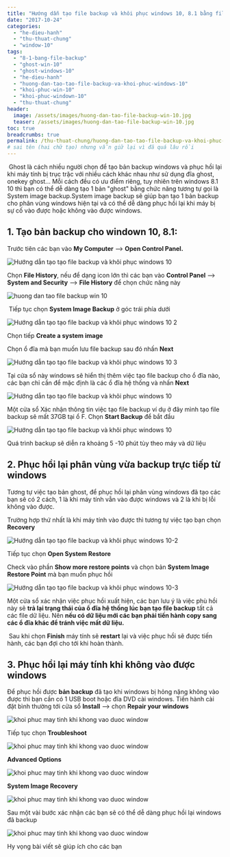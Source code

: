 ```yaml
---
title: "Hướng dẫn tạo file backup và khôi phục windows 10, 8.1 bằng file backup"
date: "2017-10-24"
categories: 
  - "he-dieu-hanh"
  - "thu-thuat-chung"
  - "window-10"
tags: 
  - "8-1-bang-file-backup"
  - "ghost-win-10"
  - "ghost-windows-10"
  - "he-dieu-hanh"
  - "huong-dan-tao-tao-file-backup-va-khoi-phuc-windows-10"
  - "khoi-phuc-win-10"
  - "khoi-phuc-windown-10"
  - "thu-thuat-chung"
header:
  image: /assets/images/huong-dan-tao-file-backup-win-10.jpg
  teaser: /assets/images/huong-dan-tao-file-backup-win-10.jpg
toc: true
breadcrumbs: true
permalink: /thu-thuat-chung/huong-dan-tao-tao-file-backup-va-khoi-phuc-windows-10-8-1-bang-file-backup 
# sai tên (hai chữ tạo) nhưng vẫn giữ lại vì đã quá lâu rồi
---
```


 Ghost là cách nhiều người chọn để tạo bản backup windows và phục hồi lại khi máy tính bị trục trặc với nhiều cách khác nhau như sử dụng đĩa ghost, onekey ghost... Mỗi cách đều có ưu điểm riêng, tuy nhiên trên windows 8.1 10 thì bạn có thể dễ dàng tạo 1 bản "ghost" bằng chức năng tương tự gọi là System image backup.System image backup sẽ giúp bạn tạo 1 bản backup cho phân vùng windows hiện tại và có thể dễ dàng phục hồi lại khi máy bị sự cố vào được hoặc không vào được windows.

## **1\. Tạo bản backup cho windown 10, 8.1:**

Trước tiên các bạn vào **My Computer** --> **Open Control Panel.**

![Hướng dẫn tạo tạo file backup và khôi phục windows 10](/assets/images/Hướng-dẫn-tạo-tạo-file-backup-và-khôi-phục-windows-10.jpg)

Chọn **File History**, nếu để dạng icon lớn thì các bạn vào **Control Panel** --> **System and Security** --> **File History** để chọn chức năng này

![huong dan tao file backup win 10](/assets/images/huong-dan-tao-file-backup-win-10.jpg)

 Tiếp tục chọn **System Image Backup** ở góc trái phía dưới

![Hướng dẫn tạo tạo file backup và khôi phục windows 10 2](/assets/images/Hướng-dẫn-tạo-tạo-file-backup-và-khôi-phục-windows-10-2.jpg)

Chọn tiếp **Create a system image**

Chọn ổ đĩa mà bạn muốn lưu file backup sau đó nhấn **Next**

![Hướng dẫn tạo tạo file backup và khôi phục windows 10 3](/assets/images/Hướng-dẫn-tạo-tạo-file-backup-và-khôi-phục-windows-10-3.jpg)

Tại cửa sổ này windows sẽ hiển thị thêm việc tạo file backup cho ổ đĩa nào, các bạn chỉ cần để mặc định là các ổ đĩa hệ thống và nhấn **Next**

![Hướng dẫn tạo tạo file backup và khôi phục windows 10](/assets/images/Hướng-dẫn-tạo-tạo-file-backup-và-khôi-phục-windows-10-1.jpg)

Một cửa sổ Xác nhận thông tin việc tạo file backup ví dụ ở đây mình tạo file backup sẽ mất 37GB tại ổ F. Chọn **Start Backup** để bắt đầu

![Hướng dẫn tạo tạo file backup và khôi phục windows 10](/assets/images/Hướng-dẫn-tạo-tạo-file-backup-và-khôi-phục-windows-10-5.jpg)

Quá trình backup sẽ diễn ra khoảng 5 -10 phút tùy theo máy và dữ liệu

## **2\. Phục hồi lại phân vùng vừa backup** **trực tiếp từ windows**

Tương tự việc tạo bản ghost, để phục hồi lại phân vùng windows đã tạo các bạn sẽ có 2 cách, 1 là khi máy tính vẫn vào được windows và 2 là khi bị lỗi không vào được.

Trường hợp thứ nhất là khi máy tính vào được thì tương tự việc tạo bạn chọn **Recovery**

![Hướng dẫn tạo tạo file backup và khôi phục windows 10-2](/assets/images/Hướng-dẫn-tạo-tạo-file-backup-và-khôi-phục-windows-10-2-1.jpg)

Tiếp tục chọn **Open System Restore**

Check vào phần **Show more restore points** và chọn bản **System Image Restore Point** mà bạn muốn phục hồi

![Hướng dẫn tạo tạo file backup và khôi phục windows 10-3](/assets/images/Hướng-dẫn-tạo-tạo-file-backup-và-khôi-phục-windows-10-3-1.jpg)

Một cửa sổ xác nhận việc phục hồi xuất hiện, các bạn lưu ý là việc phù hồi này sẽ **trả lại trạng thái của ổ đĩa hệ thống lúc bạn tạo file backup** tất cả các file dữ liệu. Nên **nếu có dữ liệu mới các bạn phải tiến hành copy sang các ổ đĩa khác để tránh việc mất dữ liệu.**

 Sau khi chọn **Finish** máy tính sẽ **restart** lại và việc phục hồi sẽ được tiến hành, các bạn đợi cho tới khi hoàn thành.

## **3\. Phục hồi lại máy tính khi không vào được windows**

Để phục hồi được **bản backup** đã tạo khi windows bị hỏng nặng không vào được thì bạn cần có 1 USB boot hoặc đĩa DVD cài windows. Tiến hành cài đặt bình thường tới cửa sổ **Install** --> chọn **Repair your windows**

![khoi phuc may tinh khi khong vao duoc window](/assets/images/khoi-phuc-may-tinh-khi-khong-vao-duoc-window.png)

Tiếp tục chọn **Troubleshoot**

![khoi phuc may tinh khi khong vao duoc window](/assets/images/khoi-phuc-may-tinh-khi-khong-vao-duoc-window-2.jpg)

**Advanced Options**

![khoi phuc may tinh khi khong vao duoc window](/assets/images/khoi-phuc-may-tinh-khi-khong-vao-duoc-window-3.jpg)

**System Image Recovery**

![khoi phuc may tinh khi khong vao duoc window](/assets/images/khoi-phuc-may-tinh-khi-khong-vao-duoc-window-4.jpg)

Sau một vài bước xác nhận các bạn sẽ có thể dễ dàng phục hồi lại windows đã backup

![khoi phuc may tinh khi khong vao duoc window](/assets/images/khoi-phuc-may-tinh-khi-khong-vao-duoc-window-5.jpg)

Hy vọng bài viết sẽ giúp ích cho các bạn
